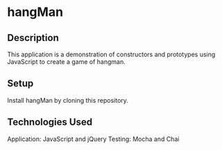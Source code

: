 # hangMan

## Description

This application is a demonstration of constructors and prototypes using JavaScript to create a game of hangman.

## Setup

Install hangMan by cloning this repository.

## Technologies Used

Application: JavaScript and jQuery
Testing:  Mocha and Chai
